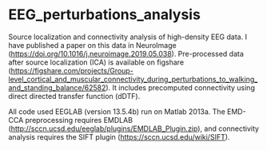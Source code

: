 # EEG_perturbations_analysis
Source localization and connectivity analysis of high-density EEG data. I have published a paper on this data in NeuroImage (https://doi.org/10.1016/j.neuroimage.2019.05.038). Pre-processed data after source localization (ICA) is available on figshare (https://figshare.com/projects/Group-level_cortical_and_muscular_connectivity_during_perturbations_to_walking_and_standing_balance/62582). It includes precomputed connectivity using direct directed transfer function (dDTF).

All code used EEGLAB (version 13.5.4b) run on Matlab 2013a. The EMD-CCA preprocessing requires EMDLAB (http://sccn.ucsd.edu/eeglab/plugins/EMDLAB_Plugin.zip), and connectivity analysis requires the SIFT plugin (https://sccn.ucsd.edu/wiki/SIFT).

